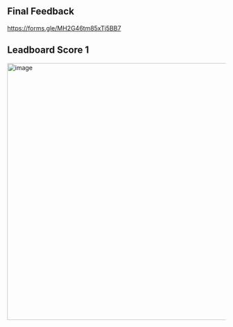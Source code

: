 ## Final Feedback

https://forms.gle/MH2G46tm85xTj5BB7

## Leadboard Score 1

<img width="1019" height="592" alt="image" src="https://github.com/user-attachments/assets/b66780aa-42c1-4027-b52b-1402bd6ba116" />
